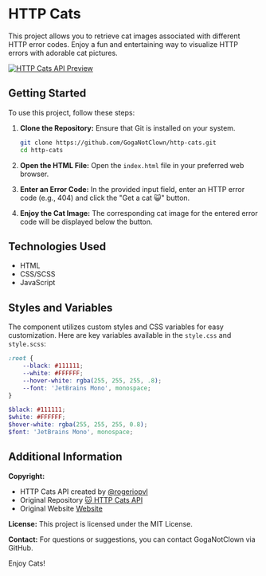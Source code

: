 # HTTP Cats

This project allows you to retrieve cat images associated with different HTTP error codes.
Enjoy a fun and entertaining way to visualize HTTP errors with adorable cat pictures.

[![HTTP Cats API Preview](https://i.postimg.cc/qRzZC72c/image.png)](https://postimg.cc/MMJYCqPX)

## Getting Started

To use this project, follow these steps:

1. **Clone the Repository:**
   Ensure that Git is installed on your system.
   ```bash
   git clone https://github.com/GogaNotClown/http-cats.git
   cd http-cats
   ```

2. **Open the HTML File:**
   Open the `index.html` file in your preferred web browser.

3. **Enter an Error Code:**
   In the provided input field, enter an HTTP error code (e.g., 404) and click the "Get a cat 😺" button.

4. **Enjoy the Cat Image:**
   The corresponding cat image for the entered error code will be displayed below the button.

## Technologies Used

- HTML
- CSS/SCSS
- JavaScript

## Styles and Variables

The component utilizes custom styles and CSS variables for easy customization. Here are key variables available in
the `style.css` and `style.scss`:

```css
:root {
    --black: #111111;
    --white: #FFFFFF;
    --hover-white: rgba(255, 255, 255, .8);
    --font: 'JetBrains Mono', monospace;
}
```

```scss
$black: #111111;
$white: #FFFFFF;
$hover-white: rgba(255, 255, 255, 0.8);
$font: 'JetBrains Mono', monospace;
```

## Additional Information

**Copyright:**

- HTTP Cats API created by [@rogeriopvl](https://twitter.com/rogeriopvl)
- Original Repository [🐱 HTTP Cats API](https://github.com/httpcats/http.cat)
- Original Website [Website](https://http.cat/)

**License:**
This project is licensed under the MIT License.

**Contact:**
For questions or suggestions, you can contact GogaNotClown via GitHub.

Enjoy Cats!
